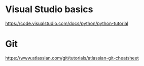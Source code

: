 # Visual Studio basics
https://code.visualstudio.com/docs/python/python-tutorial

# Git
https://www.atlassian.com/git/tutorials/atlassian-git-cheatsheet
